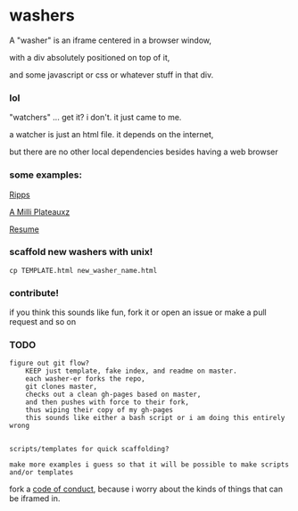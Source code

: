# washers

A "washer" is an iframe centered in a browser window,

with a div absolutely positioned on top of it,

and some javascript or css or whatever stuff in that div.

### lol

"watchers" ... get it? i don't. it just came to me.

a watcher is just an html file. it depends on the internet,

but there are no other local dependencies besides having a web browser

### some examples:

[Ripps](http://coleww.github.io/washers/ripps.html)

[A Milli Plateauxz](http://coleww.github.io/a_milli_plateaus/)

[Resume](http://coleww.github.io/resume/)


### scaffold new washers with unix!

    cp TEMPLATE.html new_washer_name.html

### contribute!

if you think this sounds like fun, fork it or open an issue or make a pull request and so on

### TODO

    figure out git flow?
        KEEP just template, fake index, and readme on master.
        each washer-er forks the repo,
        git clones master,
        checks out a clean gh-pages based on master,
        and then pushes with force to their fork,
        thus wiping their copy of my gh-pages
        this sounds like either a bash script or i am doing this entirely wrong


    scripts/templates for quick scaffolding?

    make more examples i guess so that it will be possible to make scripts and/or templates

fork a [code of conduct](http://citizencodeofconduct.org/), because i worry about the kinds of things that can be iframed in.